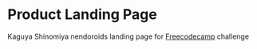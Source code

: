 # Product Landing Page
Kaguya Shinomiya nendoroids landing page for [Freecodecamp](https://www.freecodecamp.org/Naxtarrr) challenge
